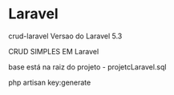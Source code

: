 # Laravel
crud-laravel
Versao do Laravel 5.3

CRUD SIMPLES EM Laravel

base está na raiz do projeto - projetcLaravel.sql

php artisan key:generate
